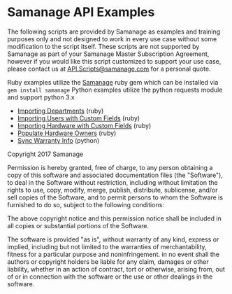 # **Samanage API Examples**

The following scripts are provided by Samanage as examples and training purposes only and not designed to work in every use case without some modification to the script itself. These scripts are not supported by Samanage as part of your Samanage Master Subscription Agreement, however if you would like this script customized to support your use case, please contact us at API.Scripts@samanage.com for a personal quote.

Ruby examples utilize the [Samanage](https://rubygems.org/gems/samanage) ruby gem which can be installed via `gem install samanage`
Python examples utilize the python requests module and support python 3.x


* [Importing Departments](/Import%20Departments) (ruby)
* [Importing Users with Custom Fields](/Import%20Users) (ruby)
* [Importing Hardware with Custom Fields](/Import%20Hardwares) (ruby)
* [Populate Hardware Owners](/Populate%20Hardware%20Owners) (ruby)
* [Sync Warranty Info](/Sync%20Warranty) (python)















Copyright 2017 Samanage

Permission is hereby granted, free of charge, to any person obtaining a copy of this software and associated documentation files (the "Software"), to deal in the Software without restriction, including without limitation the rights to use, copy, modify, merge, publish, distribute, sublicense, and/or sell copies of the Software, and to permit persons to whom the Software is furnished to do so, subject to the following conditions:

The above copyright notice and this permission notice shall be included in all copies or substantial portions of the Software.

The software is provided "as is", without warranty of any kind, express or implied, including but not limited to the warranties of merchantability, fitness for a particular purpose and noninfringement. in no event shall the authors or copyright holders be liable for any claim, damages or other liability, whether in an action of contract, tort or otherwise, arising from, out of or in connection with the software or the use or other dealings in the software.